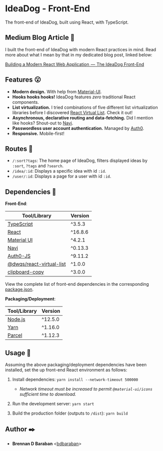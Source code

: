 # IdeaDog - Front-End

The front-end of IdeaDog, built using React, with TypeScript.

## Medium Blog Article :newspaper:

I built the front-end of IdeaDog with modern React practices in mind. Read more about what I mean by that in my dedicated blog post, linked below:

[Building a Modern React Web Application  —  The IdeaDog Front-End](https://medium.com/@bdov_/building-a-modern-react-web-application-the-ideadog-front-end-bc56dd3ca4b6)

## Features :open_mouth:

- **Modern design.** With help from [Material-UI](https://material-ui.com/).
- **Hooks hooks hooks!** IdeaDog features _zero_ traditional React components.
- **List virtualization.** I tried combinations of five different list virtualization libraries before I discovered [React Virtual List](https://www.npmjs.com/package/@dwqs/react-virtual-list). Check it out!
- **Asynchronous, declarative routing and data-fetching.** Did I mention like hooks? Shout-out to [Navi](https://frontarm.com/navi/en/).
- **Passwordless user account authentication.** Managed by [Auth0](https://auth0.com).
- **Responsive.** Mobile-first!

## Routes :light_rail:

- `/:sort?tags`: The home page of IdeaDog, filters displayed ideas by `:sort`, `?tags` and `?search`.
- `/idea/:id`: Displays a specific idea with id `:id`.
- `/user/:id`: Displays a page for a user with id `:id`.

## Dependencies :couple:

**Front-End**:

| Tool/Library                                                                       | Version |
| ---------------------------------------------------------------------------------- | ------- |
| [TypeScript](https://www.typescriptlang.org/)                                      | ^3.5.3  |
| [React](https://reactjs.org/)                                                      | ^16.8.6 |
| [Material UI](https://material-ui.com/)                                            | ^4.2.1  |
| [Navi](https://frontarm.com/navi/)                                                 | ^0.13.3 |
| [Auth0-JS](https://auth0.com)                                                      | ^9.11.2 |
| [@dwqs/react-virtual-list](https://www.npmjs.com/package/@dwqs/react-virtual-list) | ^1.0.0  |
| [clipboard-copy](https://www.npmjs.com/package/clipboard-copy)                     | ^3.0.0  |

View the complete list of front-end dependencies in the corresponding [package.json](./package.json).

**Packaging/Deployment**:

| Tool/Library                      | Version |
| --------------------------------- | ------- |
| [Node.js](https://nodejs.org/en/) | ^12.5.0 |
| [Yarn](https://yarnpkg.com/en/)   | ^1.16.0 |
| [Parcel](https://parceljs.org/)   | ^1.12.3 |

## Usage :running:

Assuming the above packaging/deployment dependencies have been installed, set the up front-end React environment as follows:

1. Install dependencies: `yarn install --network-timeout 500000`

   - _Network timeout must be increased to permit `@material-ui/icons` sufficient time to download._

2. Run the development server: `yarn start`
3. Build the production folder (outputs to `/dist`): `yarn build`

## Author :black_nib:

- **Brennan D Baraban** <[bdbaraban](https://github.com/bdbaraban)>
